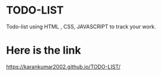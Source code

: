 # TODO-LIST
Todo-list using HTML , CSS, JAVASCRIPT to track your work.
# Here is the link
https://karankumar2002.github.io/TODO-LIST/
